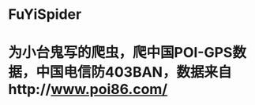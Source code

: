 # FuYiSpider
为小台鬼写的爬虫，爬中国POI-GPS数据，中国电信防403BAN，数据来自http://www.poi86.com/
==============================================================================
